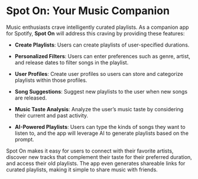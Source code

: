 # Spot On: Your Music Companion

Music enthusiasts crave intelligently curated playlists. As a companion app for Spotify, **Spot On** will address this craving by providing these features:

- **Create Playlists**: Users can create playlists of user-specified durations.

- **Personalized Filters**: Users can enter preferences such as genre, artist, and release dates to filter songs in the playlist.

- **User Profiles**: Create user profiles so users can store and categorize playlists within those profiles.

- **Song Suggestions**: Suggest new playlists to the user when new songs are released.

- **Music Taste Analysis**: Analyze the user’s music taste by considering their current and past activity.

- **AI-Powered Playlists**: Users can type the kinds of songs they want to listen to, and the app will leverage AI to generate playlists based on the prompt.

Spot On makes it easy for users to connect with their favorite artists, discover new tracks that complement their taste for their preferred duration, and access their old playlists. The app even generates shareable links for curated playlists, making it simple to share music with friends.
